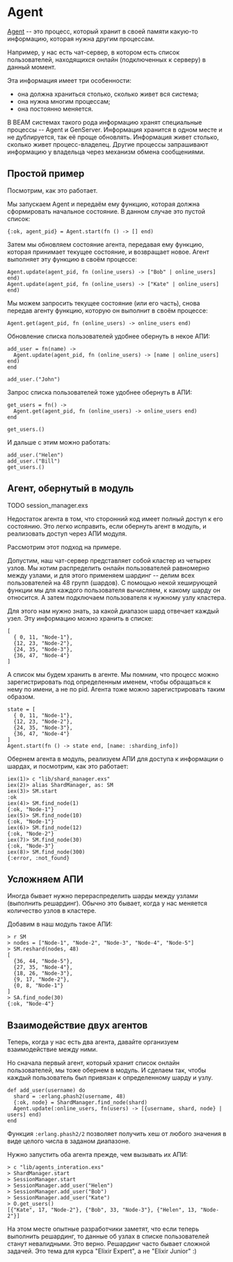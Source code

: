 # Agent

[Agent](https://hexdocs.pm/elixir/1.12/Agent.html) -- это процесс, который хранит в своей памяти какую-то информацию, которая нужна другим процессам. 

Например, у нас есть чат-сервер, в котором есть список пользователей, находящихся онлайн (подключенных к серверу) в данный момент. 

Эта информация имеет три особенности: 
- она должна храниться столько, сколько живет вся система;
- она нужна многим процессам;
- она постоянно меняется.

В BEAM системах такого рода информацию хранят специальные процессы -- Agent и GenServer. Информация хранится в одном месте и не дублируется, так её проще обновлять. Информация живет столько, сколько живет процесс-владелец. Другие процессы запрашивают информацию у владельца через механизм обмена сообщениями.


## Простой пример

Посмотрим, как это работает. 

Мы запускаем Agent и передаём ему функцию, которая должна сформировать начальное состояние. В данном случае это пустой список:
  
```
{:ok, agent_pid} = Agent.start(fn () -> [] end)
```

Затем мы обновляем состояние агента, передавая ему функцию, которая принимает текущее состояние, и возвращает новое. Агент выполняет эту функцию в своём процессе:

```
Agent.update(agent_pid, fn (online_users) -> ["Bob" | online_users] end)
Agent.update(agent_pid, fn (online_users) -> ["Kate" | online_users] end)
```

Мы можем запросить текущее состояние (или его часть), снова передав агенту функцию, которую он выполнит в своём процессе:

```
Agent.get(agent_pid, fn (online_users) -> online_users end)
```

Обновление списка пользователей удобнее обернуть в некое АПИ:

```
add_user = fn(name) ->
  Agent.update(agent_pid, fn (online_users) -> [name | online_users] end)
end

add_user.("John")
```

Запрос списка пользователей тоже удобнее обернуть в АПИ:

```
get_users = fn() ->
  Agent.get(agent_pid, fn (online_users) -> online_users end)
end

get_users.()
```

И дальше с этим можно работать:

```
add_user.("Helen")
add_user.("Bill")
get_users.()
```


## Агент, обернутый в модуль

TODO session_manager.exs

Недостаток агента в том, что сторонний код имеет полный доступ к его состоянию. Это легко исправить, если обернуть агент в модуль, и реализовать доступ через АПИ модуля.

Рассмотрим этот подход на примере.

Допустим, наш чат-сервер представляет собой кластер из четырех узлов. Мы хотим распределить онлайн пользователей равномерно между узлами, и для этого применяем шардинг -- делим всех пользователей на 48 групп (шардов). С помощью некой хеширующей функции мы для каждого пользователя вычисляем, к какому шарду он относится. А затем подключаем пользователя к нужному узлу кластера.

Для этого нам нужно знать, за какой диапазон шард отвечает каждый узел. Эту информацию можно хранить в списке:

```
[
  { 0, 11, "Node-1"},
  {12, 23, "Node-2"},
  {24, 35, "Node-3"},
  {36, 47, "Node-4"}
]
```

А список мы будем хранить в агенте. Мы помним, что процесс можно зарегистрировать под определенным именем, чтобы обращаться к нему по имени, а не по pid. Агента тоже можно зарегистрировать таким образом.

```
state = [
  { 0, 11, "Node-1"},
  {12, 23, "Node-2"},
  {24, 35, "Node-3"},
  {36, 47, "Node-4"}
]
Agent.start(fn () -> state end, [name: :sharding_info])
```

Обернем агента в модуль, реализуем АПИ для доступа к информации о шардах, и посмотрим, как это работает:

```
iex(1)> c "lib/shard_manager.exs"
iex(2)> alias ShardManager, as: SM
iex(3)> SM.start
:ok
iex(4)> SM.find_node(1)
{:ok, "Node-1"}
iex(5)> SM.find_node(10)
{:ok, "Node-1"}
iex(6)> SM.find_node(12)
{:ok, "Node-2"}
iex(7)> SM.find_node(30)
{:ok, "Node-3"}
iex(8)> SM.find_node(300)
{:error, :not_found}
```


## Усложняем АПИ

Иногда бывает нужно перераспределить шарды между узлами (выполнить решардинг). Обычно это бывает, когда у нас меняется количество узлов в кластере.

Добавим в наш модуль такое АПИ:

```
> r SM
> nodes = ["Node-1", "Node-2", "Node-3", "Node-4", "Node-5"]
> SM.reshard(nodes, 48) 
[
  {36, 44, "Node-5"},
  {27, 35, "Node-4"},
  {18, 26, "Node-3"},
  {9, 17, "Node-2"},
  {0, 8, "Node-1"}
]
> SA.find_node(30)
{:ok, "Node-4"}
```


## Взаимодействие двух агентов

Теперь, когда у нас есть два агента, давайте организуем взаимодействие между ними.

Но сначала первый агент, который хранит список онлайн пользователей, мы тоже обернем в модуль. И сделаем так, чтобы каждый пользователь был привязан к определенному шарду и узлу.

```
def add_user(username) do
  shard = :erlang.phash2(username, 48)
  {:ok, node} = ShardManager.find_node(shard)
  Agent.update(:online_users, fn(users) -> [{username, shard, node} | users] end)
end
```

Функция `:erlang.phash2/2` позволяет получить хеш от любого значения в виде целого числа в заданом диапазоне. 

Нужно запустить оба агента прежде, чем вызывать их АПИ:
  
```
> c "lib/agents_interation.exs"
> ShardManager.start
> SessionManager.start
> SessionManager.add_user("Helen")
> SessionManager.add_user("Bob")
> SessionManager.add_user("Kate")
> O.get_users()
[{"Kate", 17, "Node-2"}, {"Bob", 33, "Node-3"}, {"Helen", 13, "Node-2"}]
```

На этом месте опытные разработчики заметят, что если теперь выполнить решардинг, то данные об узлах в списке пользователей станут невалидными. Это верно. Решардинг часто бывает сложной задачей. Это тема для курса "Elixir Expert", а не "Elixir Junior" :)
